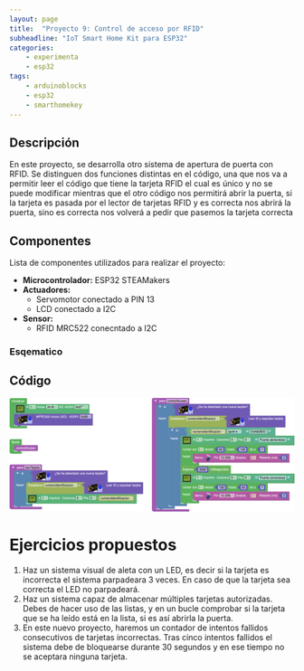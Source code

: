 ```yaml
---
layout: page
title:  "Proyecto 9: Control de acceso por RFID"
subheadline: "IoT Smart Home Kit para ESP32"
categories:
    - experimenta
    - esp32
tags:
    - arduinoblocks
    - esp32
    - smarthomekey
---
```


## Descripción
En este proyecto, se desarrolla otro sistema de apertura de puerta con RFID. Se distinguen dos funciones distintas en el código, una que nos va a permitir leer el código que tiene la tarjeta RFID el cual es único y no se puede modificar mientras que el otro código nos permitirá abrir la puerta, si la tarjeta es pasada por el lector de tarjetas RFID y es correcta nos abrirá la puerta, sino es correcta nos volverá a pedir que pasemos la tarjeta correcta
## Componentes
Lista de componentes utilizados para realizar el proyecto:
- **Microcontrolador:** ESP32 STEAMakers
- **Actuadores:**
    - Servomotor conectado a PIN 13
    - LCD conectado a I2C
- **Sensor:**
    - RFID MRC522 conecntado a I2C

### Esqematico 


## Código 
<p align="center">
    <img src="/images/experimenta/esp32/Proyectos/Proyecto09.png" alt="Proyecto 9" width="700"/>
</p>

# Ejercicios propuestos 
1.	Haz un sistema visual de aleta con un LED, es decir si la tarjeta es incorrecta el sistema parpadeara 3 veces. En caso de que la tarjeta sea correcta el LED no parpadeará. 
2.	Haz un sistema capaz de almacenar múltiples tarjetas autorizadas. Debes de hacer uso de las listas, y en un bucle comprobar si la tarjeta que se ha leído está en la lista, si es así abrirla la puerta. 
3.	En este nuevo proyecto, haremos un contador de intentos fallidos consecutivos de tarjetas incorrectas. Tras cinco intentos fallidos el sistema debe de bloquearse durante 30 segundos y en ese tiempo no se aceptara ninguna tarjeta. 

